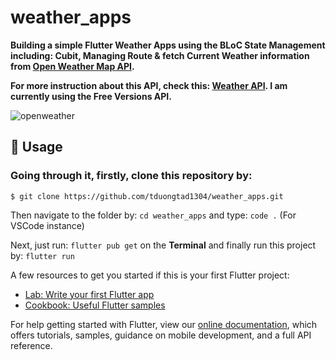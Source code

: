 # weather_apps

**Building a simple Flutter Weather Apps using the BLoC State Management including: Cubit, Managing Route & fetch Current Weather information from [Open Weather Map API](https://openweathermap.org/).**

**For more instruction about this API, check this: [Weather API](https://openweathermap.org/api). I am currently using the Free Versions API.**

![openweather](https://user-images.githubusercontent.com/70565731/170437515-73bcee6a-ca4a-4278-b4d1-a47f74ec2301.jpg)





## **📕 Usage**
### Going through it, firstly, clone this repository by:

```$ git clone https://github.com/tduongtad1304/weather_apps.git```

Then navigate to the folder by: ``` cd weather_apps ``` and type: ``` code . ``` (For VSCode instance)

Next, just run: ``` flutter pub get ``` on the **Terminal** and finally run this project by: ``` flutter run ```


A few resources to get you started if this is your first Flutter project:

- [Lab: Write your first Flutter app](https://flutter.dev/docs/get-started/codelab)
- [Cookbook: Useful Flutter samples](https://flutter.dev/docs/cookbook)

For help getting started with Flutter, view our
[online documentation](https://flutter.dev/docs), which offers tutorials,
samples, guidance on mobile development, and a full API reference.

